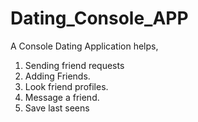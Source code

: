 # Dating_Console_APP
A Console Dating Application helps,
1. Sending friend requests
2. Adding Friends.
3. Look friend profiles.
4. Message a friend.
5. Save last seens
